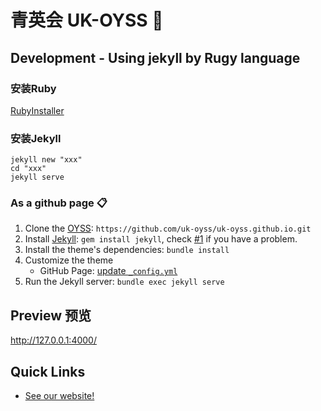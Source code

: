 # 青英会 UK-OYSS 🎨

## Development - Using jekyll by Rugy language 
### 安装Ruby
[RubyInstaller](https://rubyinstaller.org/downloads/)
### 安装Jekyll
```shell
jekyll new "xxx"
cd "xxx"
jekyll serve
```
### As a github page 📋

1. Clone the [OYSS](https://github.com/uk-oyss/uk-oyss.github.io.git): `https://github.com/uk-oyss/uk-oyss.github.io.git`
2. Install [Jekyll](https://jekyllrb.com/docs/installation/): `gem install jekyll`, check [#1](https://github.com/Sylhare/Type-on-Strap/issues/1) if you have a problem.
3. Install the theme's dependencies: `bundle install`
4. Customize the theme
	- GitHub Page: [update `_config.yml`](#site-configuration)
5. Run the Jekyll server: `bundle exec jekyll serve`

## Preview 预览
http://127.0.0.1:4000/

## Quick Links

* [See our website!](https://www.oyss.org.uk/)

